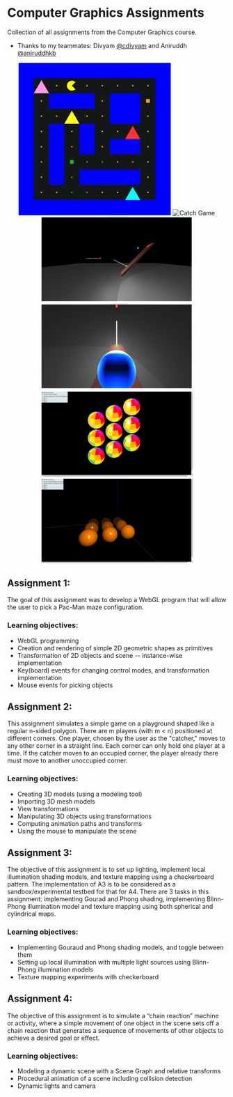 # Computer Graphics Assignments
Collection of all assignments from the Computer Graphics course.

- Thanks to my teammates: Divyam [@cdivyam](https://github.com/cdivyam) and Aniruddh [@aniruddhkb](https://github.com/aniruddhkb)

<p align="center">
  <img src="./Assignment_1_Pacman/More/Screenshots/Dragged_and_dropped.png" width="350" title="Pacman">
  <img src="https://github.com/user-attachments/assets/2e2d7cc1-652f-4b4b-ba13-331f0e5ab208" width="350" alt="Catch Game">
  <img src="./Assignment_4_Pendulum_Animations_with_Collisions/Screenshots/entire scene.png" width="350" title="Pendulum">
  <img src="./Assignment_4_Pendulum_Animations_with_Collisions/Screenshots/camera attached to moving part.png" width="350" title="POV">
  <img src="./Assignment_3_Lighting_and_Textures/Screenshots/t3_1.png" width="350" title="Textures">
  <img src="./Assignment_3_Lighting_and_Textures/Screenshots/t1_2.png" width="350" title="Shading">
</p>

## Assignment 1:
The goal of this assignment was to develop a WebGL program that will allow the user to pick a Pac-Man maze configuration.

### Learning objectives:
- WebGL programming 
- Creation and rendering of simple 2D geometric shapes as primitives
- Transformation of 2D objects and scene -- instance-wise implementation
- Key(board) events for changing control modes, and transformation implementation 
- Mouse events for picking objects

## Assignment 2:
This assignment simulates a simple game on a playground shaped like a regular n-sided polygon. There are m players (with m < n) positioned at different corners. One player, chosen by the user as the "catcher," moves to any other corner in a straight line. Each corner can only hold one player at a time. If the catcher moves to an occupied corner, the player already there must move to another unoccupied corner.

### Learning objectives:
- Creating 3D models (using a modeling tool)
- Importing 3D mesh models
- View transformations
- Manipulating 3D objects using transformations
- Computing animation paths and transforms
- Using the mouse to manipulate the scene

## Assignment 3:
The objective of this assignment is to set up lighting, implement local illumination shading models, and texture mapping using a checkerboard pattern. The implementation of A3 is to be considered as a sandbox/experimental testbed for that for A4. There are 3 tasks in this assignment: implementing Gourad and Phong shading, implementing Blinn-Phong illumination model and texture mapping using both spherical and cylindrical maps.

### Learning objectives:
- Implementing Gouraud and Phong shading models, and toggle between them
- Setting up local illumination with multiple light sources using Blinn-Phong illumination models
- Texture mapping experiments with checkerboard

## Assignment 4:
The objective of this assignment is to simulate a “chain reaction” machine or activity, where a simple movement of one object in the scene sets off a chain reaction that generates a sequence of movements of other objects to achieve a desired goal or effect.

### Learning objectives:
- Modeling a dynamic scene with a Scene Graph and relative transforms
- Procedural animation of a scene including collision detection
- Dynamic lights and camera
